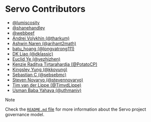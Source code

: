 # Servo Contributors

- [@lumiscosity](https://github.com/lumiscosity)
- [@shanehandley](https://github.com/shanehandley)
- [@webbeef](https://github.com/webbeef)
- [Andrei Volykhin (@tharkum)](https://github.com/tharkum)
- [Ashwin Naren (@arihant2math)](https://github.com/arihant2math)
- [batu_hoang (@longvatrong111)](https://github.com/longvatrong111)
- [DK Liao (@dklassic)](https://github.com/dklassic)
- [Euclid Ye (@yezhizhen)](https://github.com/yezhizhen)
- [Kenzie Raditya Tirtarahardja (@PotatoCP)](https://github.com/PotatoCP)
- [Kingsley Yung (@kkoyung)](https://github.com/kkoyung)
- [Sebastian C (@sebsebmc)](https://github.com/sebsebmc)
- [Steven Novaryo (@stevennovaryo)](https://github.com/stevennovaryo)
- [Tim van der Lippe (@TimvdLippe)](https://github.com/TimvdLippe)
- [Usman Baba Yahaya (@uthmaniv)](https://github.com/uthmaniv)

> [!NOTE]
> Check the [`README.md` file](README.md) for more information about the Servo project governance model.

